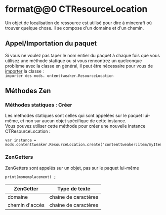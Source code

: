 # format@@0 CTResourceLocation

Un objet de localisation de ressource est utilisé pour dire à minecraft où trouver quelque chose. Il se compose d'un domaine et d'un chemin.

## Appel/Importation du paquet

Si vous ne voulez pas taper le nom entier du paquet à chaque fois que vous utilisez une méthode statique ou si vous rencontrez un quelconque problème avec la classe en général, il peut être nécessaire pour vous de [importer](/AdvancedFunctions/Import/) la classe :  
`importer des mods. ontenttweaker.ResourceLocation`

## Méthodes Zen

### Méthodes statiques : Créer

Les méthodes statiques sont celles qui sont appelées sur le paquet lui-même, et non sur aucun objet spécifique de cette instance.  
Vous pouvez utiliser cette méthode pour créer une nouvelle instance CTResourceLocation :

```zenscript
var instance = mods.contenttweaker.ResourceLocation.create("contenttweaker:item/myItem");
```

### ZenGetters

ZenGetters sont appelés sur un objet, pas sur le paquet lui-même

```zenscript
print(monemplacement) ;
```

| ZenGetter      | Type de texte        |
| -------------- | -------------------- |
| domaine        | chaîne de caractères |
| chemin d'accès | chaîne de caractères |